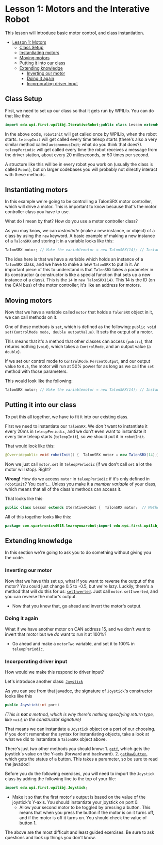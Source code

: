 # Lesson 1: Motors and the Interative Robot

This lesson will introduce basic motor control, and class instantiation.

* [Lesson 1: Motors](1_motors.md#lesson-1-motors)
  * [Class Setup](1_motors.md#class-setup)
  * [Instantiating motors](1_motors.md#instantiating-motors)
  * [Moving motors](1_motors.md#moving-motors)
  * [Putting it into our class](1_motors.md#putting-it-into-our-class)
  * [Extending knowledge](1_motors.md#extending-knowledge)
    * [Inverting our motor](1_motors.md#inverting-our-motor)
    * [Doing it again](1_motors.md#doing-it-again)
    * [Incorporating driver input](1_motors.md#incorporating-driver-input)

## Class Setup

First, we need to set up our class so that it gets run by WPILib. You can do that like this:

```java
import edu.wpi.first.wpilibj.IterativeRobot;public class Lesson extends IterativeRobot {    @Override    public void robotInit() {    }    @Override    public void teleopInit() {    }    @Override    public void teleopPeriodic() {    }}
```

In the above code, `robotInit` will get called once by WPILib, when the robot starts. `teleopInit` will get called every time teleop starts \(there's also a very similar method called `autonomousInit`; what do you think that does?\). `teleopPeriodic` will get called every time the robot receives a message from the driver station, about every 20 milleseconds, or 50 times per second.

A structure like this will be in every robot you work on \(usually the class is called `Robot`\), but on larger codebases you will probably not directly interact with these methods.

## Instantiating motors

In this example we're going to be controlling a TalonSRX motor controller, which will drive a motor. This is important to know because that's the motor controller class you have to use.

What do I mean by that? How do you use a motor controller class?

As you may know, we can _instantiate_ \(make a new instance, or object\) of a class by using the `new` keyword. A basic example of making a new instance of a `TalonSRX` and storing it in a variable looks like this:

```java
TalonSRX motor; // Make the variablemotor = new TalonSRX(14); // Instantiate a motor controller object on CAN ID 14
```

The idea here is that we have a variable which holds an instance of a `TalonSRX` class, and we have to make a new `TalonSRX` to put in it. An important piece of this to understand is that `TalonSRX` takes a parameter in its constructor \(a constructor is like a special function that sets up a new instance of a class\). This is the `14` in `new TalonSRX(14)`. This 14 is the ID \(on the CAN bus\) of the motor controller; it's like an address for motors.

## Moving motors

Now that we have a variable called `motor` that holds a `TalonSRX` object in it, we can call methods on it.

One of these methods is `set`, which is defined as the following: `public void set(ControlMode mode, double outputValue)`. It sets the output of a motor.

This means that it's a method that other classes can access \(`public`\), that returns nothing \(`void`\), which takes a `ControlMode`, and an output value \(a `double`\).

If we set our control mode to `ControlMode.PercentOutput`, and our output value to `0.5`, the motor will run at 50% power for as long as we call the `set` method with those parameters.

This would look like the following:

```java
TalonSRX motor; // Make the variablemotor = new TalonSRX(14); // Instantiate a motor controller object on CAN ID 14motor.set(ControlMode.PercentOutput, 0.5); // Run the motor at 50%
```

## Putting it into our class

To put this all together, we have to fit it into our existing class.

First we need to instantiate our `TalonSRX`. We _don't_ want to instantiate it every 20ms in `teleopPeriodic`, and we don't even want to instantiate it every time teleop starts \(`teleopInit`\), so we should put it in `robotInit`.

That would look like this:

```java
@Overridepublic void robotInit() {  TalonSRX motor = new TalonSRX(14);}
```

Now we just call `motor.set` in `teleopPeriodic` \(if we don't call `set` a lot the motor will stop\). Right?

**Wrong!** How do we access `motor` in `teleopPeriodic` if it's only defined in `robotInit`? You can't... Unless you make it a _member variable_ of your class, which means that all of the class's methods can access it.

That looks like this:

```java
public class Lesson extends IterativeRobot {  TalonSRX motor;  // Methods go here}
```

All of this together looks like this:

```java
package com.spartronics4915.learnyouarobot;import edu.wpi.first.wpilibj.IterativeRobot;import com.ctre.phoenix.motorcontrol.can.TalonSRX;import com.ctre.phoenix.motorcontrol.ControlMode;public class Lesson extends IterativeRobot {    TalonSRX motor;    @Override    public void robotInit() {        motor = new TalonSRX(14); // Motor is CAN ID 14    }    @Override    public void teleopInit() {    }    @Override    public void teleopPeriodic() {        motor.set(ControlMode.PercentOutput, 0.5); // Run the motor at 50%    }}
```

## Extending knowledge

In this section we're going to ask you to do something without giving you the code.

### Inverting our motor

Now that we have this set up, what if you want to reverse the output of the motor? You could just change 0.5 to -0.5, but we're lazy. Luckily, there's a method that will do this for us: [`setInverted`](http://www.ctr-electronics.com/downloads/api/java/html/classcom_1_1ctre_1_1phoenix_1_1motorcontrol_1_1can_1_1_base_motor_controller.html#aaeccf1a74b1b17755417432fba24fb73). Just call `motor.setInverted`, and you can reverse the motor's output.

* Now that you know that, go ahead and invert the motor's output.

### Doing it again

What if we have another motor on CAN address 15, and we don't want to invert that motor but we _do_ want to run it at 100%?

* Go ahead and make a `motorTwo` variable, and set it to 100% in `teleopPeriodic`.

### Incorporating driver input

How would we make this respond to driver input?

Let's introduce another class: [`Joystick`](http://first.wpi.edu/FRC/roborio/release/docs/java/edu/wpi/first/wpilibj/Joystick.html)

As you can see from that javadoc, the signature of `Joystick`'s constructor looks like this

```java
public Joystick(int port)
```

_\(This is **not** a method, which is why there's nothing specifying return type, like `void`, in the constructor signature\)_

That means we can instantiate a `Joystick` object on a port of our choosing. If you don't remember the syntax for instantiating objects, take a look at what we did to instantiate a `TalonSRX` object above.

There's just two other methods you should know: 1. [`getY`](http://first.wpi.edu/FRC/roborio/release/docs/java/edu/wpi/first/wpilibj/GenericHID.html#getY--), which gets the joystick's value on the Y-axis \(forward and backward\). 2. [`getRawButton`](http://first.wpi.edu/FRC/roborio/release/docs/java/edu/wpi/first/wpilibj/GenericHID.html#getRawButton-int-), which gets the status of a button. This takes a parameter, so be sure to read the javadoc!

Before you do the following exercises, you will need to import the `Joystick` class by adding the following line to the top of your file:

```java
import edu.wpi.first.wpilibj.Joystick;
```

* Make it so that the first motor's output is based on the value of the joystick's Y-axis. You should instantiate your joystick on port 0.
  * Allow your second motor to be toggled by pressing a button. This means that when you press the button if the motor is on it turns off, and if the motor is off it turns on. You should check the value of button 1.

The above are the most difficult and least guided exercises. Be sure to ask questions and look up things you don't know.

